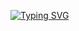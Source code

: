 <a href="https://git.io/typing-svg"><img src="https://readme-typing-svg.herokuapp.com?font=Righteous&size=28&duration=4000&color=F7F0EB&background=30281F&center=true&multiline=true&width=500&height=200&lines=Hi+there%2C+I'm+Ismail;FullStack+developer+from+Russia+%F0%9F%87%B7%F0%9F%87%BA" alt="Typing SVG" /></a>
